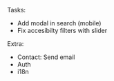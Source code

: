 Tasks:

- Add modal in search (mobile)
- Fix accesibilty filters with slider

Extra:

- Contact: Send email
- Auth
- i18n
